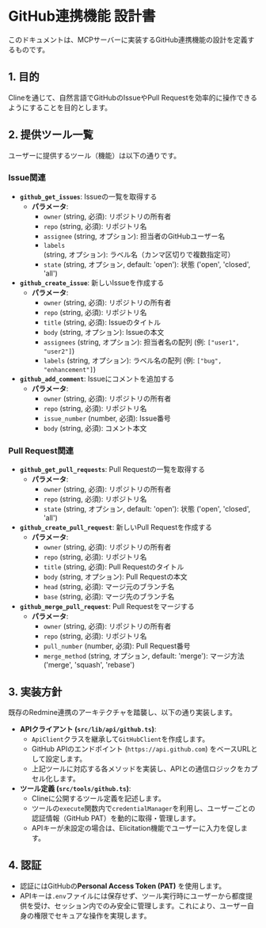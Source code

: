 # GitHub連携機能 設計書

このドキュメントは、MCPサーバーに実装するGitHub連携機能の設計を定義するものです。

## 1. 目的

Clineを通じて、自然言語でGitHubのIssueやPull Requestを効率的に操作できるようにすることを目的とします。

## 2. 提供ツール一覧

ユーザーに提供するツール（機能）は以下の通りです。

### Issue関連

-   **`github_get_issues`**: Issueの一覧を取得する
    -   **パラメータ**:
        -   `owner` (string, 必須): リポジトリの所有者
        -   `repo` (string, 必須): リポジトリ名
        -   `assignee` (string, オプション): 担当者のGitHubユーザー名
        -   `labels` (string, オプション): ラベル名（カンマ区切りで複数指定可）
        -   `state` (string, オプション, default: 'open'): 状態 ('open', 'closed', 'all')
-   **`github_create_issue`**: 新しいIssueを作成する
    -   **パラメータ**:
        -   `owner` (string, 必須): リポジトリの所有者
        -   `repo` (string, 必須): リポジトリ名
        -   `title` (string, 必須): Issueのタイトル
        -   `body` (string, オプション): Issueの本文
        -   `assignees` (string, オプション): 担当者名の配列 (例: `["user1", "user2"]`)
        -   `labels` (string, オプション): ラベル名の配列 (例: `["bug", "enhancement"]`)
-   **`github_add_comment`**: Issueにコメントを追加する
    -   **パラメータ**:
        -   `owner` (string, 必須): リポジトリの所有者
        -   `repo` (string, 必須): リポジトリ名
        -   `issue_number` (number, 必須): Issue番号
        -   `body` (string, 必須): コメント本文

### Pull Request関連

-   **`github_get_pull_requests`**: Pull Requestの一覧を取得する
    -   **パラメータ**:
        -   `owner` (string, 必須): リポジトリの所有者
        -   `repo` (string, 必須): リポジトリ名
        -   `state` (string, オプション, default: 'open'): 状態 ('open', 'closed', 'all')
-   **`github_create_pull_request`**: 新しいPull Requestを作成する
    -   **パラメータ**:
        -   `owner` (string, 必須): リポジトリの所有者
        -   `repo` (string, 必須): リポジトリ名
        -   `title` (string, 必須): Pull Requestのタイトル
        -   `body` (string, オプション): Pull Requestの本文
        -   `head` (string, 必須): マージ元のブランチ名
        -   `base` (string, 必須): マージ先のブランチ名
-   **`github_merge_pull_request`**: Pull Requestをマージする
    -   **パラメータ**:
        -   `owner` (string, 必須): リポジトリの所有者
        -   `repo` (string, 必須): リポジトリ名
        -   `pull_number` (number, 必須): Pull Request番号
        -   `merge_method` (string, オプション, default: 'merge'): マージ方法 ('merge', 'squash', 'rebase')

## 3. 実装方針

既存のRedmine連携のアーキテクチャを踏襲し、以下の通り実装します。

-   **APIクライアント (`src/lib/api/github.ts`)**:
    -   `ApiClient`クラスを継承して`GitHubClient`を作成します。
    -   GitHub APIのエンドポイント (`https://api.github.com`) をベースURLとして設定します。
    -   上記ツールに対応する各メソッドを実装し、APIとの通信ロジックをカプセル化します。
-   **ツール定義 (`src/tools/github.ts`)**:
    -   Clineに公開するツール定義を記述します。
    -   ツールの`execute`関数内で`credentialManager`を利用し、ユーザーごとの認証情報（GitHub PAT）を動的に取得・管理します。
    -   APIキーが未設定の場合は、Elicitation機能でユーザーに入力を促します。

## 4. 認証

-   認証にはGitHubの**Personal Access Token (PAT)** を使用します。
-   APIキーは`.env`ファイルには保存せず、ツール実行時にユーザーから都度提供を受け、セッション内でのみ安全に管理します。これにより、ユーザー自身の権限でセキュアな操作を実現します。
